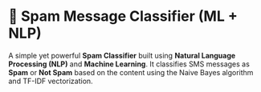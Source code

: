 # 📧 Spam Message Classifier (ML + NLP)

A simple yet powerful **Spam Classifier** built using **Natural Language Processing (NLP)** and **Machine Learning**. It classifies SMS messages as **Spam** or **Not Spam** based on the content using the Naive Bayes algorithm and TF-IDF vectorization.
